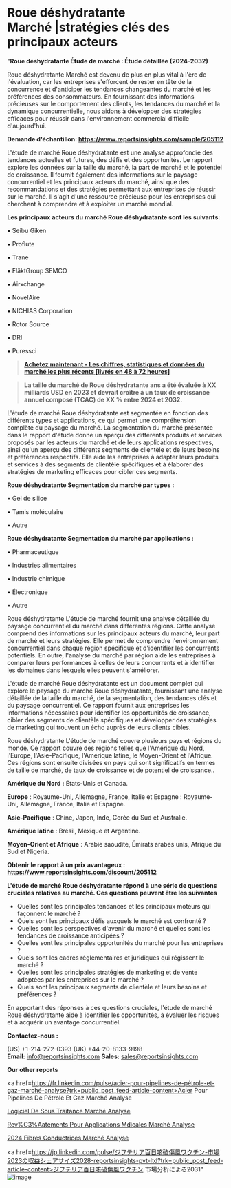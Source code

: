 # Roue déshydratante Marché |stratégies clés des principaux acteurs

"<strong>Roue déshydratante Étude de marché : Étude détaillée (2024-2032)</strong>

Roue déshydratante Marché est devenu de plus en plus vital à l'ère de l'évaluation, car les entreprises s'efforcent de rester en tête de la concurrence et d'anticiper les tendances changeantes du marché et les préférences des consommateurs. En fournissant des informations précieuses sur le comportement des clients, les tendances du marché et la dynamique concurrentielle, nous aidons à développer des stratégies efficaces pour réussir dans l'environnement commercial difficile d'aujourd'hui.

<strong>Demande d'échantillon: <a href=https://www.reportsinsights.com/sample/205112>https://www.reportsinsights.com/sample/205112</a></strong>

L'étude de marché Roue déshydratante est une analyse approfondie des tendances actuelles et futures, des défis et des opportunités. Le rapport explore les données sur la taille du marché, la part de marché et le potentiel de croissance. Il fournit également des informations sur le paysage concurrentiel et les principaux acteurs du marché, ainsi que des recommandations et des stratégies permettant aux entreprises de réussir sur le marché. Il s'agit d'une ressource précieuse pour les entreprises qui cherchent à comprendre et à exploiter un marché mondial.

<strong>Les principaux acteurs du marché Roue déshydratante sont les suivants:</strong>

• Seibu Giken

• Proflute

• Trane

• FläktGroup SEMCO

• Airxchange

• NovelAire

• NICHIAS Corporation

• Rotor Source

• DRI

• Puressci
<blockquote><a href=https://www.reportsinsights.com/buynow/205112><span style=text-decoration: underline;><strong>Achetez maintenant - Les chiffres, statistiques et données du marché les plus récents [livrés en 48 à 72 heures]</strong></span></a></blockquote>
<blockquote><span style=text-decoration: underline;><strong>La taille du marché de Roue déshydratante ans a été évaluée à XX milliards USD en 2023 et devrait croître à un taux de croissance annuel composé (TCAC) de XX % entre 2024 et 2032.</strong></span></blockquote>
L'étude de marché Roue déshydratante est segmentée en fonction des différents types et applications, ce qui permet une compréhension complète du paysage du marché. La segmentation du marché présentée dans le rapport d'étude donne un aperçu des différents produits et services proposés par les acteurs du marché et de leurs applications respectives, ainsi qu'un aperçu des différents segments de clientèle et de leurs besoins et préférences respectifs. Elle aide les entreprises à adapter leurs produits et services à des segments de clientèle spécifiques et à élaborer des stratégies de marketing efficaces pour cibler ces segments.

<strong>Roue déshydratante Segmentation du marché par types :</strong>

• Gel de silice

• Tamis moléculaire

• Autre

<strong>Roue déshydratante Segmentation du marché par applications :</strong>

• Pharmaceutique

• Industries alimentaires

• Industrie chimique

• Électronique

• Autre

Roue déshydratante L'étude de marché fournit une analyse détaillée du paysage concurrentiel du marché dans différentes régions. Cette analyse comprend des informations sur les principaux acteurs du marché, leur part de marché et leurs stratégies. Elle permet de comprendre l'environnement concurrentiel dans chaque région spécifique et d'identifier les concurrents potentiels. En outre, l'analyse du marché par région aide les entreprises à comparer leurs performances à celles de leurs concurrents et à identifier les domaines dans lesquels elles peuvent s'améliorer.

L'étude de marché Roue déshydratante est un document complet qui explore le paysage du marché Roue déshydratante, fournissant une analyse détaillée de la taille du marché, de la segmentation, des tendances clés et du paysage concurrentiel. Ce rapport fournit aux entreprises les informations nécessaires pour identifier les opportunités de croissance, cibler des segments de clientèle spécifiques et développer des stratégies de marketing qui trouvent un écho auprès de leurs clients cibles.

Roue déshydratante L'étude de marché couvre plusieurs pays et régions du monde. Ce rapport couvre des régions telles que l'Amérique du Nord, l'Europe, l'Asie-Pacifique, l'Amérique latine, le Moyen-Orient et l'Afrique. Ces régions sont ensuite divisées en pays qui sont significatifs en termes de taille de marché, de taux de croissance et de potentiel de croissance..

<strong>Amérique du Nord :</strong> États-Unis et Canada.

<strong>Europe</strong> : Royaume-Uni, Allemagne, France, Italie et Espagne : Royaume-Uni, Allemagne, France, Italie et Espagne.

<strong>Asie-Pacifique</strong> : Chine, Japon, Inde, Corée du Sud et Australie.

<strong>Amérique latine</strong> : Brésil, Mexique et Argentine.

<strong>Moyen-Orient et Afrique</strong> : Arabie saoudite, Émirats arabes unis, Afrique du Sud et Nigeria.

<strong>Obtenir le rapport à un prix avantageux : <a href=https://www.reportsinsights.com/discount/205112>https://www.reportsinsights.com/discount/205112</a></strong>

<strong>L'étude de marché Roue déshydratante répond à une série de questions cruciales relatives au marché. Ces questions peuvent être les suivantes</strong>
<ul>
  <li>Quelles sont les principales tendances et les principaux moteurs qui façonnent le marché ?</li>
  <li>Quels sont les principaux défis auxquels le marché est confronté ?</li>
  <li>Quelles sont les perspectives d'avenir du marché et quelles sont les tendances de croissance anticipées ?</li>
  <li>Quelles sont les principales opportunités du marché pour les entreprises ?</li>
  <li>Quels sont les cadres réglementaires et juridiques qui régissent le marché ?</li>
  <li>Quelles sont les principales stratégies de marketing et de vente adoptées par les entreprises sur le marché ?</li>
  <li>Quels sont les principaux segments de clientèle et leurs besoins et préférences ?</li>
</ul>
En apportant des réponses à ces questions cruciales, l'étude de marché Roue déshydratante aide à identifier les opportunités, à évaluer les risques et à acquérir un avantage concurrentiel.

<strong>Contactez-nous :</strong>

(US) +1-214-272-0393
(UK) +44-20-8133-9198
<strong>Email:</strong> <a>info@reportsinsights.com</a>
<strong>Sales:</strong> <a>sales@reportsinsights.com</a>

<strong>Our other reports</strong>

<a href=https://fr.linkedin.com/pulse/acier-pour-pipelines-de-pétrole-et-gaz-marché-analyse?trk=public_post_feed-article-content>Acier Pour Pipelines De Pétrole Et Gaz Marché Analyse</a>

<a href=https://www.linkedin.com/pulse/logiciel-de-sous-traitance-march%C3%A9-segmentation-obp1f/>Logiciel De Sous Traitance Marché Analyse</a>

<a href=https://www.linkedin.com/pulse/rev%C3%AAtements-pour-applications-m%C3%A9dicales-march%C3%A9-v83kf/>Rev%C3%Aatements Pour Applications Mdicales Marché Analyse</a>

<a href=https://www.linkedin.com/pulse/2024-fibres-conductrices-march%C3%A9-informations-qg9sc/>2024 Fibres Conductrices Marché Analyse</a>

<a href=https://jp.linkedin.com/pulse/ジフテリア百日咳破傷風ワクチン-市場2023の収益シェアサイズ2028-reportsinsights-pvt-ltd?trk=public_post_feed-article-content>ジフテリア百日咳破傷風ワクチン 市場分析による2031</a>"
![image](https://github.com/daminid12/RImarketexcellence/assets/158430485/1738632d-ae64-443d-a02f-4da69f3cb358)
